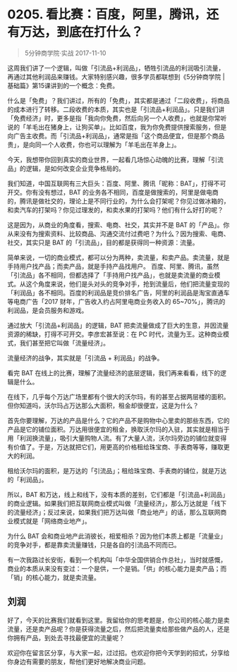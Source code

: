 # 0205. 看比赛：百度，阿里，腾讯，还有万达，到底在打什么？
> 5分钟商学院·实战
2017-11-10

这周我们讲了一个逻辑，叫做「引流品+利润品」，牺牲引流品的利润吸引流量，再通过其他利润品来赚钱。大家特别感兴趣，很多学员都联想到《5分钟商学院 | 基础篇》第15课讲到的一个概念：免费。

什么是「免费」？我们讲过，所有的「免费」，其实都是通过「二段收费」，将商品的成本进行了转移。二段收费的本质，其实也是「引流品+利润品」。只是我们讲「免费经济」时，更多是指「我向你免费，然后向另一个人收费」，也就是你常听说的「羊毛出在猪身上，让狗买单」。比如百度，我为你免费提供搜索服务，但是向广告主收费。而「引流品+利润品」，通常是指「这个商品便宜，但是那个商品贵」，是向同一个人收费，你也可以理解为「羊毛出在羊身上」。

今天，我想带你回到真实的商业世界，一起看几场惊心动魄的比赛，理解「引流品」的逻辑，是如何改变企业竞争格局的。

我们知道，中国互联网有三大巨头：百度、阿里、腾讯「昵称：BAT」，打得不可开交。你有没有想过，BAT 的业务各不相同，百度是做搜索的，阿里是做电商的，腾讯是做社交的，理论上是不同行业的，为什么会打架呢？你见过做冰箱的，和卖汽车的打架吗？你见过理发的，和卖水果的打架吗？他们有什么好打的呢？

这是因为，从商业的角度看，搜索、电商、社交，其实并不是 BAT 的「产品」。你从来没有为搜索资料、比较商品、沟通交流付过费吧？为什么？因为搜索、电商、社交，其实只是 BAT 的「引流品」，目的都是获得同一种资源：流量。

简单来说，一切的商业模式，都可以分为两种，卖流量，和卖产品。卖流量，就是手持用户找产品；而卖产品，就是手持产品找用户。
百度、阿里、腾讯，虽然「引流品」各不相同，但都选择了「手持用户找产品」，也就是卖流量的商业模式。从这个角度来说，他们是头对头的竞争对手，抢到流量后，他们把流量变现的「利润品」各不相同。百度的利润品是竞价排名广告，阿里的利润品是淘宝直通车等电商广告「2017 财年，广告收入约占阿里电商业务收入的 65~70%」，腾讯的利润品，是会员服务和游戏。

通过放大「引流品+利润品」的逻辑，BAT 把卖流量做成了巨大的生意，并因流量资源的稀缺，打得不可开交。李彦宏甚至说：在 PC 时代，流量为王。这种商业模式，我们甚至把它叫做「流量经济」。

流量经济的战争，其实就是「引流品 + 利润品」的战争。

看完 BAT 在线上的比赛，理解了流量经济的底层逻辑，我们再来看看，线下的逻辑是什么。

在线下，几乎每个万达广场里都有个很大的沃尔玛，有的甚至占据两层楼的面积。但你知道吗，沃尔玛占万达那么大面积，租金却很便宜，这是为什么？

首先你要理解，万达的产品是什么？它的产品不是购物中心里卖的那些东西，它的产品是它的铺位面积。万达用很便宜的租金，换取沃尔玛的入驻，其实就是相当于用「利润换流量」，吸引大量购物人流。有了大量人流，沃尔玛旁边的铺位就变得有价值了。于是，万达就把它们，用更高的价格租给珠宝商、手表商等等，赚取更大的利润。

租给沃尔玛的面积，是万达的「引流品」；租给珠宝商、手表商的铺位，就是万达的「利润品」。

所以，BAT 和万达，线上和线下，没有本质的差别，它们都是「引流品+利润品」的商业逻辑。如果我们把互联网商业模式叫做「流量经济」，那么万达就是「线下的流量经济」；反过来说，如果我们把万达叫做「商业地产」的话，那么互联网商业模式就是「网络商业地产」。

为什么 BAT 会和商业地产此消彼长，相爱相杀？因为他们本质上都是「流量业」的竞争对手，都是靠卖流量赚钱，只是各自的引流品不同而已。

有一次我路过长安街，看到一个机构叫「中华全国供销合作总社」，当时就感慨，商业的本质从来没有变过：一个是供，一个是销。「供」的核心能力是卖产品；而「销」的核心能力，就是卖流量。

## 刘润
好了，今天的比赛我们就看到这里。我留给你的思考题是，你公司的核心能力是卖流量，还是卖产品呢？你是获得流量之后，然后把流量卖给那些做产品的人，还是你拥有产品，到处去寻找最便宜的流量呢？

欢迎你在留言区分享，与大家一起，过过招。也欢迎你把今天学到的招式，分享给你身边有需要的朋友，帮他们更好地解决商业问题。





